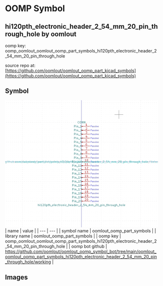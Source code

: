 # OOMP Symbol  
## hi120pth_electronic_header_2_54_mm_20_pin_through_hole  by oomlout  
  
oomp key: oomp_oomlout_oomlout_oomp_part_symbols_hi120pth_electronic_header_2_54_mm_20_pin_through_hole  
  
source repo at: [https://github.com/oomlout/oomlout_oomp_part_kicad_symbols](https://github.com/oomlout/oomlout_oomp_part_kicad_symbols)  
## Symbol  
  
[![working.png](working_600.png)](working.png)  
| name | value | 
| --- | --- | 
| symbol name | oomlout_oomp_part_symbols | 
| library name | oomlout_oomp_part_symbols | 
| oomp key | oomp_oomlout_oomlout_oomp_part_symbols_hi120pth_electronic_header_2_54_mm_20_pin_through_hole | 
| oomp bot github | https://github.com/oomlout/oomlout_oomp_symbol_bot/tree/main/oomlout_oomlout_oomp_part_symbols_hi120pth_electronic_header_2_54_mm_20_pin_through_hole/working | 
## Images  
